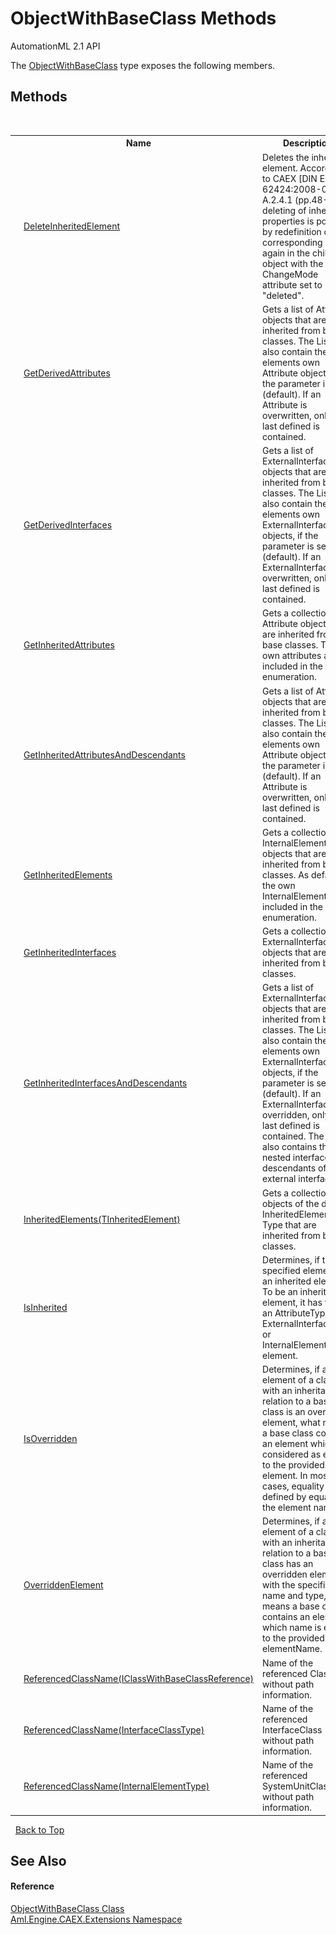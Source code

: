 # ObjectWithBaseClass Methods
AutomationML 2.1 API 

The <a href="T_Aml_Engine_CAEX_Extensions_ObjectWithBaseClass">ObjectWithBaseClass</a> type exposes the following members.


## Methods
&nbsp;<table><tr><th></th><th>Name</th><th>Description</th></tr><tr><td>![Public method](media/pubmethod.gif "Public method")![Static member](media/static.gif "Static member")</td><td><a href="M_Aml_Engine_CAEX_Extensions_ObjectWithBaseClass_DeleteInheritedElement">DeleteInheritedElement</a></td><td>
Deletes the inherited element. According to CAEX [DIN EN 62424:2008-08 A.2.4.1 (pp.48-49)], deleting of inherited properties is possible by redefinition of the corresponding data again in the child object with the ChangeMode attribute set to "deleted".</td></tr><tr><td>![Public method](media/pubmethod.gif "Public method")![Static member](media/static.gif "Static member")</td><td><a href="M_Aml_Engine_CAEX_Extensions_ObjectWithBaseClass_GetDerivedAttributes">GetDerivedAttributes</a></td><td>
Gets a list of Attribute objects that are inherited from base classes. The List will also contain the elements own Attribute objects, if the parameter is set (default). If an Attribute is overwritten, only the last defined is contained.</td></tr><tr><td>![Public method](media/pubmethod.gif "Public method")![Static member](media/static.gif "Static member")</td><td><a href="M_Aml_Engine_CAEX_Extensions_ObjectWithBaseClass_GetDerivedInterfaces">GetDerivedInterfaces</a></td><td>
Gets a list of ExternalInterface objects that are inherited from base classes. The List will also contain the elements own ExternalInterface objects, if the parameter is set (default). If an ExternalInterface is overwritten, only the last defined is contained.</td></tr><tr><td>![Public method](media/pubmethod.gif "Public method")![Static member](media/static.gif "Static member")</td><td><a href="M_Aml_Engine_CAEX_Extensions_ObjectWithBaseClass_GetInheritedAttributes">GetInheritedAttributes</a></td><td>
Gets a collection of Attribute objects that are inherited from base classes. The own attributes are included in the enumeration.</td></tr><tr><td>![Public method](media/pubmethod.gif "Public method")![Static member](media/static.gif "Static member")</td><td><a href="M_Aml_Engine_CAEX_Extensions_ObjectWithBaseClass_GetInheritedAttributesAndDescendants">GetInheritedAttributesAndDescendants</a></td><td>
Gets a list of Attribute objects that are inherited from base classes. The List will also contain the elements own Attribute objects, if the parameter is set (default). If an Attribute is overwritten, only the last defined is contained.</td></tr><tr><td>![Public method](media/pubmethod.gif "Public method")![Static member](media/static.gif "Static member")</td><td><a href="M_Aml_Engine_CAEX_Extensions_ObjectWithBaseClass_GetInheritedElements">GetInheritedElements</a></td><td>
Gets a collection of InternalElement objects that are inherited from base classes. As default, the own InternalElements are included in the enumeration.</td></tr><tr><td>![Public method](media/pubmethod.gif "Public method")![Static member](media/static.gif "Static member")</td><td><a href="M_Aml_Engine_CAEX_Extensions_ObjectWithBaseClass_GetInheritedInterfaces">GetInheritedInterfaces</a></td><td>
Gets a collection of ExternalInterface objects that are inherited from base classes.</td></tr><tr><td>![Public method](media/pubmethod.gif "Public method")![Static member](media/static.gif "Static member")</td><td><a href="M_Aml_Engine_CAEX_Extensions_ObjectWithBaseClass_GetInheritedInterfacesAndDescendants">GetInheritedInterfacesAndDescendants</a></td><td>
Gets a list of ExternalInterface objects that are inherited from base classes. The List will also contain the elements own ExternalInterface objects, if the parameter is set (default). If an ExternalInterface is overridden, only the last defined is contained. The result also contains the nested interface descendants of an external interface.</td></tr><tr><td>![Public method](media/pubmethod.gif "Public method")![Static member](media/static.gif "Static member")</td><td><a href="M_Aml_Engine_CAEX_Extensions_ObjectWithBaseClass_InheritedElements__1">InheritedElements(TInheritedElement)</a></td><td>
Gets a collection of objects of the defined InheritedElement-Type that are inherited from base classes.</td></tr><tr><td>![Public method](media/pubmethod.gif "Public method")![Static member](media/static.gif "Static member")</td><td><a href="M_Aml_Engine_CAEX_Extensions_ObjectWithBaseClass_IsInherited">IsInherited</a></td><td>
Determines, if the specified element is an inherited element. To be an inherited element, it has to be an AttributeType, ExternalInterfaceType or InternalElementType element.</td></tr><tr><td>![Public method](media/pubmethod.gif "Public method")![Static member](media/static.gif "Static member")</td><td><a href="M_Aml_Engine_CAEX_Extensions_ObjectWithBaseClass_IsOverridden">IsOverridden</a></td><td>
Determines, if an element of a class with an inheritance relation to a base class is an overridden element, what means a base class contains an element which is considered as equal to the provided element. In most cases, equality is defined by equality of the element names.</td></tr><tr><td>![Public method](media/pubmethod.gif "Public method")![Static member](media/static.gif "Static member")</td><td><a href="M_Aml_Engine_CAEX_Extensions_ObjectWithBaseClass_OverriddenElement">OverriddenElement</a></td><td>
Determines, if an element of a class with an inheritance relation to a base class has an overridden element with the specified name and type, what means a base class contains an element which name is equal to the provided elementName.</td></tr><tr><td>![Public method](media/pubmethod.gif "Public method")![Static member](media/static.gif "Static member")</td><td><a href="M_Aml_Engine_CAEX_Extensions_ObjectWithBaseClass_ReferencedClassName">ReferencedClassName(IClassWithBaseClassReference)</a></td><td>
Name of the referenced Class without path information.</td></tr><tr><td>![Public method](media/pubmethod.gif "Public method")![Static member](media/static.gif "Static member")</td><td><a href="M_Aml_Engine_CAEX_Extensions_ObjectWithBaseClass_ReferencedClassName_1">ReferencedClassName(InterfaceClassType)</a></td><td>
Name of the referenced InterfaceClass without path information.</td></tr><tr><td>![Public method](media/pubmethod.gif "Public method")![Static member](media/static.gif "Static member")</td><td><a href="M_Aml_Engine_CAEX_Extensions_ObjectWithBaseClass_ReferencedClassName_2">ReferencedClassName(InternalElementType)</a></td><td>
Name of the referenced SystemUnitClass without path information.</td></tr></table>&nbsp;
<a href="#objectwithbaseclass-methods">Back to Top</a>

## See Also


#### Reference
<a href="T_Aml_Engine_CAEX_Extensions_ObjectWithBaseClass">ObjectWithBaseClass Class</a><br /><a href="N_Aml_Engine_CAEX_Extensions">Aml.Engine.CAEX.Extensions Namespace</a><br />